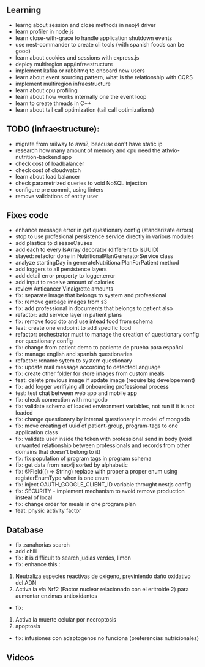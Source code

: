 ## Learning
- learng about session and close methods in neoj4 driver
- learn profiler in node.js 
- learn close-with-grace to handle application shutdown events
- use nest-commander to create cli tools (with spanish foods can be good)
- learn about cookies and sessions with express.js
- deploy multiregion app/infraestructure
- implement kafka or rabbitmq to onboard new users 
- learn about event sourcing pattern, what is the relationship with CQRS
- implement multiregion infraestructure
- learn about cpu profiling
- learn about how works internally one the event loop
- learn to create threads in C++
- learn about tail call optimization (tail call optimizations)

## TODO (infraestructure):
- migrate from railway to aws?,  beacuse don't have static ip
- research how many amount of memory and cpu need the athvio-nutrition-backend app
- check cost of loadbalancer 
- check cost of cloudwatch
- learn about load balancer
- check parametrized queries to void NoSQL injection    
- configure pre commit, using linters
- remove validations of entity user

## Fixes code 
- enhance message error in get questionary config (standarizate errors)
- stop to use profesional persistence service directly in various modules
- add plastics to diseaseCauses 
- add each to every IsArray decorator (different to IsUUID)
- stayed: refactor done in NutritionalPlanGeneratorService class 
- analyze startingDay in generateNutritionalPlanForPatient method
- add loggers to all persistence layers
- add detail error property to logger.error
- add input to receive amount of calories
- review Anticancer Vinaigrette	amounts
- fix: separate image that belongs to system and professional
- fix: remove garbage images from s3
- fix: add professional in documents that belongs to patient also
- refactor: add service layer in patient plans
- fix: remove food dto and use intead food from schema
- feat: create one endpoint to add specific food
- refactor: orchestrator must to manage the creation of questionary config nor questionary config
- fix: change from patient demo to paciente de prueba para español
- fix: manage english and spanish questionaries
- refactor: rename sytem to system questionary 
- fix: update mail message according to detectedLanguage
- fix: create other folder for store images from custom meals
- feat: delete previous image if update image (require big developement)
- fix: add logger verifiying all onboarding professional process
- test: test chat between web app and mobile app
- fix: check connection with mongodb
- fix: validate schema of loaded environment variables, not run if it is not loaded
- fix: change questionary by internal questionary in model of mongodb
- fix: move creating of uuid of patient-group, program-tags to one application class
- fix: validate user inside the token with professional send in body (void unwanted relationship between professionals and records from other domains that doesn't belong to it)
- fix: fix population of program tags in program schema
- fix: get data from neo4j sorted by alphabetic 
- fix: @Field(() => String) replace with proper a proper enum using registerEnumType when is one enum
- fix: inject OAUTH_GOOGLE_CLIENT_ID variable throught nestjs config
- fix: SECURITY - implement mechanism to avoid remove production insteal of local
- fix: change order for meals in one program plan
- feat: physic activity factor 

## Database
- fix zanahorias search
- add chili
- fix: it is difficult to search judias verdes, limon
- fix: enhance this :
1. Neutraliza especies reactivas de oxígeno, previniendo daño oxidativo del ADN
2. Activa la vía Nrf2 (Factor nuclear relacionado con el eritroide 2) para aumentar enzimas antioxidantes
- fix: 
1. Activa la muerte celular por necroptosis
2. apoptosis
- fix: infusiones con adaptogenos no funciona (preferencias nutricionales)


## Videos